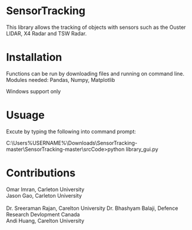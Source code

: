 # SensorTracking
This library allows the tracking of objects with sensors such as the Ouster LIDAR, X4 Radar and TSW Radar.

# Installation 

Functions can be run by downloading files and running on command line.
Modules needed: Pandas, Numpy, Matplotlib

Windows support only 

# Usuage

Excute by typing the following into command prompt: 

C:\Users\%USERNAME%\Downloads\SensorTracking-master\SensorTracking-master\srcCode>python library_gui.py


# Contributions 

Omar Imran, Carleton University <br />
Jason Gao, Carleton University <br /><br />
Dr. Sreeraman Rajan, Carelton University 
Dr. Bhashyam Balaji, Defence Research Devlopment Canada <br />
Andi Huang, Carelton University <br />
